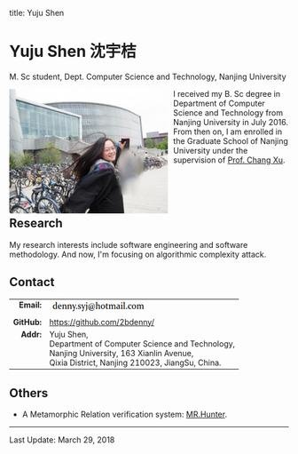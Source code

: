 title: Yuju Shen

# Yuju Shen 沈宇桔

M. Sc student, Dept. Computer Science and Technology, Nanjing University

<img style="float:left; margin-right:10px; height:224px" src="syj.jpg">

<div style="height:200px">
<p>
I received my B. Sc degree in Department of Computer Science and Technology from Nanjing University in July 2016.<br>
From then on, I am enrolled in the Graduate School of Nanjing University under the supervision of <a href="http://cs.nju.edu.cn/changxu/">Prof. Chang Xu</a>.
</p>
</div>

## Research

My research interests include software engineering and software methodology. 
And now, I'm focusing on algorithmic complexity attack.

## Contact

<table>
<tr valign="top">
	<td align="right"><b>Email: </b></td><td><img src="email.png"></td>
</tr>
<tr valign="top">
	<td align="right"><b>GitHub: </b></td><td><a href="https://github.com/2bdenny/">https://github.com/2bdenny/</a></td>
</tr>
<tr valign="top">
	<td align="right"><b>Addr: </b></td><td>Yuju Shen,<br> Department of Computer Science and Technology,<br> Nanjing University, 163 Xianlin Avenue,<br> Qixia District, Nanjing 210023, JiangSu, China.</td>
</tr>
</table>

## Others

* A Metamorphic Relation verification system: [MR.Hunter](https://www.dennyspace.org).

<hr>

Last Update: March 29, 2018
